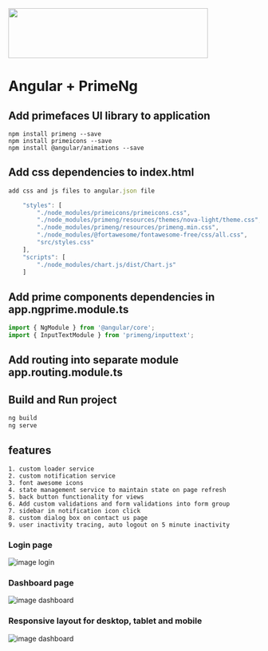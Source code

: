 <img src="https://github.com/NilavPatel/Ng-Prime/blob/master/src/assets/images/company-name.png" width="400" height="100">

# Angular + PrimeNg

## Add primefaces UI library to application
`````
npm install primeng --save
npm install primeicons --save
npm install @angular/animations --save
`````

## Add css dependencies to index.html
`````javascript
add css and js files to angular.json file

    "styles": [              
        "./node_modules/primeicons/primeicons.css",
        "./node_modules/primeng/resources/themes/nova-light/theme.css",
        "./node_modules/primeng/resources/primeng.min.css",
        "./node_modules/@fortawesome/fontawesome-free/css/all.css",
        "src/styles.css"
    ],
    "scripts": [
        "./node_modules/chart.js/dist/Chart.js"
    ]
`````
	
## Add prime components dependencies in app.ngprime.module.ts
````javascript
import { NgModule } from '@angular/core';
import { InputTextModule } from 'primeng/inputtext';
````

## Add routing into separate module app.routing.module.ts

## Build and Run project
`````javascript
ng build
ng serve
`````

## features
````
1. custom loader service
2. custom notification service
3. font awesome icons
4. state management service to maintain state on page refresh
5. back button functionality for views
6. Add custom validations and form validations into form group
7. sidebar in notification icon click
8. custom dialog box on contact us page
9. user inactivity tracing, auto logout on 5 minute inactivity
````

### Login page

![image login](https://github.com/NilavPatel/ng-prime/blob/master/src/assets/images/login-page.png)

### Dashboard page

![image dashboard](https://github.com/NilavPatel/ng-prime/blob/master/src/assets/images/dashboard-page.png)

### Responsive  layout for desktop, tablet and mobile

![image dashboard](https://github.com/NilavPatel/ng-prime/blob/master/src/assets/images/responsive.png)